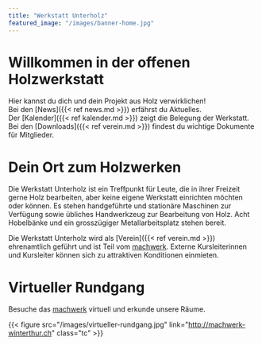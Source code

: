 ```yaml
---
title: "Werkstatt Unterholz"
featured_image: "/images/banner-home.jpg"
---
```


# Willkommen in der offenen Holzwerkstatt

Hier kannst du dich und dein Projekt aus Holz verwirklichen!  
Bei den [News]({{< ref news.md >}}) erfährst du Aktuelles.  
Der [Kalender]({{< ref kalender.md >}}) zeigt die Belegung der Werkstatt.  
Bei den [Downloads]({{< ref verein.md >}}) findest du wichtige Dokumente für Mitglieder.

# Dein Ort zum Holzwerken

Die Werkstatt Unterholz ist ein Treffpunkt für Leute, die in ihrer Freizeit gerne Holz bearbeiten, aber keine eigene Werkstatt einrichten möchten oder können. Es stehen handgeführte und stationäre Maschinen zur Verfügung sowie übliches Handwerkzeug zur Bearbeitung von Holz. Acht Hobelbänke und ein grosszügiger Metallarbeitsplatz stehen bereit.

Die Werkstatt Unterholz wird als [Verein]({{< ref verein.md >}}) ehrenamtlich geführt und ist Teil vom [machwerk](http://machwerk-winterthur.ch). Externe Kursleiterinnen und Kursleiter können sich zu attraktiven Konditionen einmieten.

# Virtueller Rundgang

Besuche das [machwerk](http://machwerk-winterthur.ch) virtuell und erkunde unsere Räume.

{{< figure src="/images/virtueller-rundgang.jpg" link="http://machwerk-winterthur.ch" class="tc" >}}
